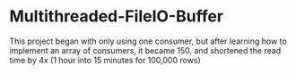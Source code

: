 # Multithreaded-FileIO-Buffer
This project began with only using one consumer, but after learning how to implement an array of consumers, it became 150, and shortened the read time by 4x (1 hour into 15 minutes for 100,000 rows)
